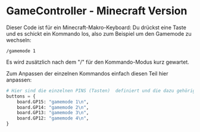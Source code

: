 # GameController - Minecraft Version

Dieser Code ist für ein Minecraft-Makro-Keyboard: Du drückst eine Taste und es schickt ein Kommando los, also zum Beispiel um den Gamemode zu wechseln:

`/gamemode 1`

Es wird zusätzlich nach dem "/" für den Kommando-Modus kurz gewartet.

Zum Anpassen der einzelnen Kommandos einfach diesen Teil hier anpassen:

```python
# Hier sind die einzelnen PINS (Tasten)  definiert und die dazu gehörigen Befehle
buttons = {
    board.GP15: "gamemode 1\n",
    board.GP14: "gamemode 2\n",
    board.GP13: "gamemode 3\n",
    board.GP12: "gamemode 4\n",
}
```